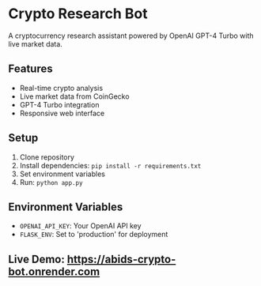 # Crypto Research Bot

A cryptocurrency research assistant powered by OpenAI GPT-4 Turbo with live market data.

## Features
- Real-time crypto analysis
- Live market data from CoinGecko
- GPT-4 Turbo integration
- Responsive web interface

## Setup
1. Clone repository
2. Install dependencies: `pip install -r requirements.txt`
3. Set environment variables
4. Run: `python app.py`

## Environment Variables
- `OPENAI_API_KEY`: Your OpenAI API key
- `FLASK_ENV`: Set to 'production' for deployment

## Live Demo: https://abids-crypto-bot.onrender.com
